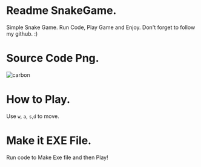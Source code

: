 # Readme SnakeGame.
Simple Snake Game.
Run Code, Play Game and Enjoy.
Don't forget to follow my github. :)

# Source Code Png.
![carbon](https://user-images.githubusercontent.com/79792270/141613926-841de89d-9717-4ff9-9288-26648b50bbbb.png)


# How to Play.
Use `w`, `a`, `s`,`d` to move.

# Make it EXE File.
Run code to Make Exe file and then Play!
